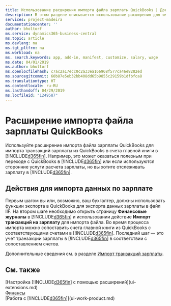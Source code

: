 ```yaml
---
title: Использование расширения импорта файла зарплаты QuickBooks | Документы Майкрософт
description: В этом разделе описывается использование расширения для импорта транзакция по зарплате из Quickbooks.
services: project-madeira
documentationcenter: ''
author: bholtorf
ms.service: dynamics365-business-central
ms.topic: article
ms.devlang: na
ms.tgt_pltfrm: na
ms.workload: na
ms. search.keywords: app, add-in, manifest, customize, salary, wage
ms.date: 04/01/2019
ms.author: bholtorf
ms.openlocfilehash: c7ac2a17ecc0c2a33ea166968f577ca46e8282ed
ms.sourcegitcommit: 60b87e5eb32bb408dd65b9855c29159b1dfbfca8
ms.translationtype: HT
ms.contentlocale: ru-RU
ms.lasthandoff: 04/29/2019
ms.locfileid: "1249587"
---
```

# <a name="the-quickbooks-payroll-file-import-extension"></a>Расширение импорта файла зарплаты QuickBooks
Используйте расширение импорта файла зарплаты QuickBooks для импорта транзакций зарплаты из QuickBooks в счета главной книги в [!INCLUDE[d365fin](includes/d365fin_md.md)]. Например, это может оказаться полезным при переходе с QuickBooks в [!INCLUDE[d365fin](includes/d365fin_md.md)] или если используются сторонние услуги расчета зарплаты, но вы хотите отслеживать зарплату в [!INCLUDE[d365fin](includes/d365fin_md.md)].

## <a name="steps-to-import-payroll-data"></a>Действия для импорта данных по зарплате
Первым шагом вы или, возможно, ваш бухгалтер, должны использовать функции экспорта в QuickBooks для экспорта данных зарплаты в файл IIF. На втором шаге необходимо открыть страницу **Финансовые журналы** в [!INCLUDE[d365fin](includes/d365fin_md.md)] и использовании действие **Импорт транзакций на зарплату** для импорта файла. Во время процесса импорта можно сопоставить счета главной книги из QuickBooks с соответствующими счетами в [!INCLUDE[d365fin](includes/d365fin_md.md)]. Последний шаг — это учет транзакции зарплаты в [!INCLUDE[d365fin](includes/d365fin_md.md)] в соответствии с сопоставлением счетов. 

Дополнительные сведения см. в разделе [Импорт транзакций зарплаты](finance-how-import-payroll-transactions.md).

## <a name="see-also"></a>См. также
[Настройка [!INCLUDE[d365fin](includes/d365fin_md.md)] с помощью расширений](ui-extensions.md)    
[Финансы](finance.md)    
[Работа с [!INCLUDE[d365fin](includes/d365fin_md.md)]](ui-work-product.md)
